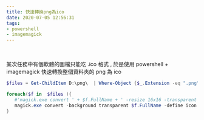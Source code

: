 ```yaml
---
title: 快速轉換png為ico
date: 2020-07-05 12:56:31
tags:
- powershell
- imagemagick
---
```

&nbsp;
<!-- more -->
某次任務中有個軟體的圖檔只能吃 .ico 格式 , 於是使用 powershell + imagemagick 快速轉換整個資料夾的 png 為 ico
```powershell
$files = Get-ChildItem D:\png\  | Where-Object {$_.Extension -eq ".png"  } 

foreach($f in  $files ){
   #'magick.exe convert ' + $f.FullName + ' -resize 16x16 -transparent white -colors 256 ' +   $f.FullName.Replace(".png",".ico")
   magick.exe convert -background transparent $f.FullName -define icon:auto-resize=16 $f.FullName.Replace(".png",".ico")
}
```
